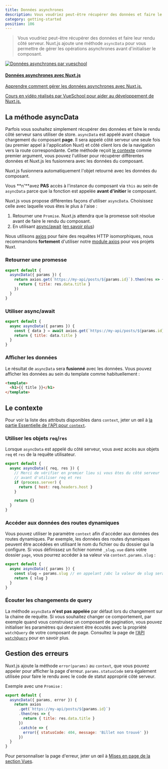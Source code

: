 ```yaml
---
title: Données asynchrones
description: Vous voudriez peut-être récupérer des données et faire le rendu côté serveur. Nuxt.js ajoute une méthode `asyncData` pour vous permettre de gérer les opérations asynchrones avant de définir les données du composant.
category: getting-started
position: 106
---
```


> Vous voudriez peut-être récupérer des données et faire leur rendu côté serveur. Nuxt.js ajoute une méthode `asyncData` pour vous permettre de gérer les opérations asynchrones avant d'initialiser le composant.

<div>
  <a href="https://vueschool.io/courses/async-data-with-nuxtjs?friend=nuxt" target="_blank" class="Promote">
    <img src="/async-data-with-nuxtjs.png" srcset="/async-data-with-nuxtjs-2x.png 2x" alt="Données asynchrones par vueschool"/>
    <div class="Promote__Content">
      <h4 class="Promote__Content__Title">Données asynchrones avec Nuxt.js</h4>
      <p class="Promote__Content__Description">Apprendre comment gérer les données asynchrones avec Nuxt.js.</p>
      <p class="Promote__Content__Signature">Cours en vidéo réalisés par VueSchool pour aider au développement de Nuxt.js.</p>
    </div>
  </a>
</div>

## La méthode asyncData

Parfois vous souhaitez simplement récupérer des données et faire le rendu côté serveur sans utiliser de store. `asyncData` est appelé avant chaque chargement du composant **page**. Il sera appelé côté serveur une seule fois (au premier appel à l'application Nuxt) et côté client lors de la navigation vers la route correspondante. Cette méthode reçoit [le contexte](/api/context) comme premier argument, vous pouvez l'utiliser pour récupérer différentes données et Nuxt.js les fusionnera avec les données du composant.

Nuxt.js fusionnera automatiquement l'objet retourné avec les données du composant.

<div class="Alert Alert--orange">

Vous **n'**avez **PAS** accès à l'instance du composant via `this` au sein de `asyncData` parce que la fonction est appelée **avant d'initier** le composant.

</div>

Nuxt.js vous propose différentes façons d'utiliser `asyncData`. Choisissez celle avec laquelle vous êtes le plus à l'aise :

1. Retourner une `Promise`. Nuxt.js attendra que la promesse soit résolue avant de faire le rendu du composant.
2. En utilisant [async/await](https://github.com/lukehoban/ecmascript-asyncawait) ([en savoir plus](https://zeit.co/blog/async-and-await))

<div class="Alert Alert--grey">

Nous utilisons [axios](https://github.com/mzabriskie/axios) pour faire des requêtes HTTP isomorphiques, nous recommandons <strong>fortement</strong> d'utiliser notre [module axios](https://axios.nuxtjs.org/) pour vos projets Nuxt.

</div>

### Retourner une promesse

```js
export default {
  asyncData({ params }) {
    return axios.get(`https://my-api/posts/${params.id}`).then(res => {
      return { title: res.data.title }
    })
  }
}
```

### Utiliser async/await

```js
export default {
  async asyncData({ params }) {
    const { data } = await axios.get(`https://my-api/posts/${params.id}`)
    return { title: data.title }
  }
}
```

### Afficher les données

Le résultat de `asyncData` sera **fusionné** avec les données. Vous pouvez afficher les données au sein du template comme habituellement :

```html
<template>
  <h1>{{ title }}</h1>
</template>
```

## Le contexte

Pour voir la liste des attributs disponibles dans `context`, jeter un œil à [la partie Essentielle de l'API pour `context`](/api/context).

### Utiliser les objets `req`/`res`

Lorsque `asyncData` est appelé du côté serveur, vous avez accès aux objets `req` et `res` de la requête utilisateur.

```js
export default {
  async asyncData({ req, res }) {
    // Merci de vérifier en premier lieu si vous êtes du côté serveur
    // avant d'utiliser req et res
    if (process.server) {
      return { host: req.headers.host }
    }

    return {}
  }
}
```

### Accéder aux données des routes dynamiques

Vous pouvez utiliser le paramètre `context` afin d'accéder aux données des routes dynamiques. Par exemple, les données des routes dynamiques peuvent être accédées en utilisant le nom du fichier ou du dossier qui la configure. Si vous définissez un fichier nommé `_slug.vue` dans votre dossier `page`, vous pourrez accéder à sa valeur via `context.params.slug` :

```js
export default {
  async asyncData({ params }) {
    const slug = params.slug // en appelant /abc la valeur de slug sera "abc"
    return { slug }
  }
}
```

### Écouter les changements de query

La méthode `asyncData` **n'est pas appelée** par défaut lors du changement sur la chaine de requête. Si vous souhaitez changer ce comportement, par exemple quand vous construisez un composant de pagination, vous pouvez initialiser les paramètres qui devraient être écoutés avec la propriété `watchQuery` de votre composant de page. Consultez la page de [l'API `watchQuery`](/api/pages-watchquery) pour en savoir plus.

## Gestion des erreurs

Nuxt.js ajoute la méthode `error(params)` au `context`, que vous pouvez appeler pour afficher la page d'erreur. `params.statusCode` sera également utilisée pour faire le rendu avec le code de statut approprié côté serveur.

Exemple avec une `Promise` :

```js
export default {
  asyncData({ params, error }) {
    return axios
      .get(`https://my-api/posts/${params.id}`)
      .then(res => {
        return { title: res.data.title }
      })
      .catch(e => {
        error({ statusCode: 404, message: 'Billet non trouvé' })
      })
  }
}
```

Pour personnaliser la page d'erreur, jeter un œil à [Mises en page de la section Vues](/guide/views#mises-en-page).
